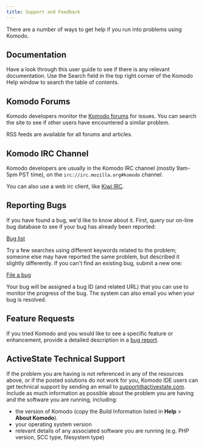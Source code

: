 ```yaml
---
title: Support and Feedback
---
```

There are a number of ways to get help if you run into problems using Komodo.

<a name="support_docs" id="support_docs"></a>
## Documentation

Have a look through this user guide to see if there is any relevant documentation. Use the Search field in the top right corner of the Komodo Help window to search the table of contents.

<a name="support_forums" id="support_forums"></a>
## Komodo Forums

Komodo developers monitor the [Komodo forums](http://forum.komodoide.com/) for issues. You can search the site to see if other users have encountered a similar problem.

RSS feeds are available for all forums and articles.

<a name="support_irc" id="support_irc"></a>
## Komodo IRC Channel

Komodo developers are usually in the Komodo IRC channel (mostly 9am-5pm PST time), on the `irc://irc.mozilla.org#komodo` channel.

You can also use a web irc client, like [Kiwi IRC](https://kiwiirc.com/client/irc.mozilla.org/komodo?nick=komodo_user).

<a name="support_bugs" id="support_bugs"></a>
## Reporting Bugs

If you have found a bug, we'd like to know about it. First, query our on-line bug database to see if your bug has already been reported:

[Bug list](https://github.com/Komodo/KomodoEdit/issues)

Try a few searches using different keywords related to the problem; someone else may have reported the same problem, but described it slightly differently. If you can't find an existing bug, submit a new one:

[File a bug](https://github.com/Komodo/KomodoEdit/issues/new)

Your bug will be assigned a bug ID (and related URL) that you can use to monitor the progress of the bug. The system can also email you when your bug is resolved.

<a name="support_feature_req" id="support_feature_req"></a>
## Feature Requests

If you tried Komodo and you would like to see a specific feature or enhancement, provide a detailed description in a [bug report](https://github.com/Komodo/KomodoEdit/issues/new).

<a name="support_email" id="support_email"></a>
## ActiveState Technical Support

If the problem you are having is not referenced in any of the resources above, or if the posted solutions do not work for you, Komodo IDE users can get technical support by sending an email to [support@activestate.com](mailto:support@activestate.com). Include as much information as possible about the problem you are having and the software you are running, including:

- the version of Komodo (copy the Build Information listed in **Help** > **About Komodo**).
- your operating system version
- relevant details of any associated software you are running (e.g. PHP version, SCC type, filesystem type)
